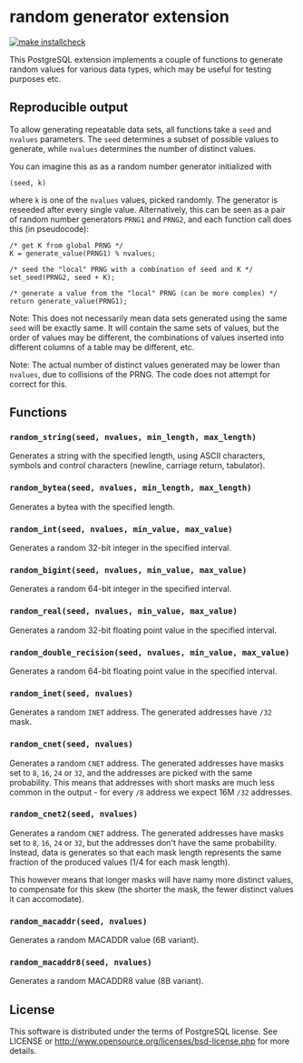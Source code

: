 # random generator extension

[![make installcheck](https://github.com/tvondra/random/actions/workflows/ci.yml/badge.svg)](https://github.com/tvondra/random/actions/workflows/ci.yml)

This PostgreSQL extension implements a couple of functions to generate
random values for various data types, which may be useful for testing
purposes etc.

## Reproducible output

To allow generating repeatable data sets, all functions take a `seed` and
`nvalues` parameters. The `seed` determines a subset of possible values to
generate, while `nvalues` determines the number of distinct values.

You can imagine this as as a random number generator initialized with

```
(seed, k)
```

where `k` is one of the `nvalues` values, picked randomly. The generator
is reseeded after every single value. Alternatively, this can be seen as
a pair of random number generators `PRNG1` and `PRNG2`, and each function
call does this (in pseudocode):

```
/* get K from global PRNG */
K = generate_value(PRNG1) % nvalues;

/* seed the "local" PRNG with a combination of seed and K */
set_seed(PRNG2, seed + K);

/* generate a value from the "local" PRNG (can be more complex) */
return generate_value(PRNG1);
```

Note: This does not necessarily mean data sets generated using the same
`seed` will be exactly same. It will contain the same sets of values, but
the order of values may be different, the combinations of values inserted
into different columns of a table may be different, etc.

Note: The actual number of distinct values generated may be lower than
`nvalues`, due to collisions of the PRNG. The code does not attempt for
correct for this.

## Functions

### `random_string(seed, nvalues, min_length, max_length)`

Generates a string with the specified length, using ASCII characters,
symbols and control characters (newline, carriage return, tabulator).


### `random_bytea(seed, nvalues, min_length, max_length)`

Generates a bytea with the specified length.


### `random_int(seed, nvalues, min_value, max_value)`

Generates a random 32-bit integer in the specified interval.


### `random_bigint(seed, nvalues, min_value, max_value)`

Generates a random 64-bit integer in the specified interval.


### `random_real(seed, nvalues, min_value, max_value)`

Generates a random 32-bit floating point value in the specified
interval.


### `random_double_recision(seed, nvalues, min_value, max_value)`

Generates a random 64-bit floating point value in the specified
interval.


### `random_inet(seed, nvalues)`

Generates a random `INET` address. The generated addresses have
`/32` mask.


### `random_cnet(seed, nvalues)`

Generates a random `CNET` address. The generated addresses have
masks set to `8`, `16`, `24` or `32`, and the addresses are picked
with the same probability. This means that addresses with short
masks are much less common in the output - for every `/8` address
we expect 16M `/32` addresses.


### `random_cnet2(seed, nvalues)`

Generates a random `CNET` address. The generated addresses have
masks set to `8`, `16`, `24` or `32`, but the addresses don't have
the same probability. Instead, data is generates so that each mask
length represents the same fraction of the produced values (1/4 for
each mask length).

This however means that longer masks will have namy more distinct
values, to compensate for this skew (the shorter the mask, the
fewer distinct values it can accomodate).


### `random_macaddr(seed, nvalues)`

Generates a random MACADDR value (6B variant).


### `random_macaddr8(seed, nvalues)`

Generates a random MACADDR8 value (8B variant).


License
-------
This software is distributed under the terms of PostgreSQL license.
See LICENSE or http://www.opensource.org/licenses/bsd-license.php for
more details.
